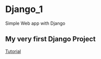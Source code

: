 # Django_1
Simple Web app with Django

## My very first Django Project 
[Tutorial](https://docs.djangoproject.com/en/3.1/intro/tutorial01/)
